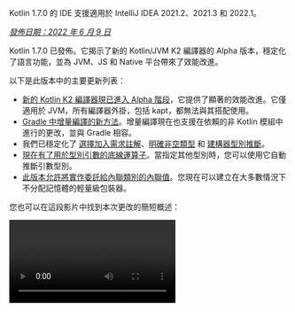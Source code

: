 [//]: # (title: Kotlin 1.7.0 有什麼新功能)

<tldr>
   <p>Kotlin 1.7.0 的 IDE 支援適用於 IntelliJ IDEA 2021.2、2021.3 和 2022.1。</p>
</tldr>

_[發佈日期：2022 年 6 月 9 日](releases.md#release-details)_

Kotlin 1.7.0 已發佈。它揭示了新的 Kotlin/JVM K2 編譯器的 Alpha 版本，穩定化了語言功能，並為 JVM、JS 和 Native 平台帶來了效能改進。

以下是此版本中的主要更新列表：

*   [新的 Kotlin K2 編譯器現已進入 Alpha 階段](#new-kotlin-k2-compiler-for-the-jvm-in-alpha)，它提供了顯著的效能改進。它僅適用於 JVM，所有編譯器外掛，包括 kapt，都無法與其搭配使用。
*   [Gradle 中增量編譯的新方法](#a-new-approach-to-incremental-compilation)。增量編譯現在也支援在依賴的非 Kotlin 模組中進行的更改，並與 Gradle 相容。
*   我們已穩定化了 [選擇加入需求註解](#stable-opt-in-requirements)、[明確非空類型](#stable-definitely-non-nullable-types) 和 [建構器型別推斷](#stable-builder-inference)。
*   [現在有了用於型別引數的底線運算子](#underscore-operator-for-type-arguments)。當指定其他型別時，您可以使用它自動推斷引數型別。
*   [此版本允許將實作委託給內聯類別的內聯值](#allow-implementation-by-delegation-to-an-inlined-value-of-an-inline-class)。您現在可以建立在大多數情況下不分配記憶體的輕量級包裝器。

您也可以在這段影片中找到本次更改的簡短概述：

<video src="https://www.youtube.com/v/54WEfLKtCGk" title="Kotlin 1.7.0 有什麼新功能"/>

## 新的 Kotlin K2 編譯器已進入 JVM Alpha 階段

此 Kotlin 版本推出了新的 Kotlin K2 編譯器的 **Alpha** 版本。新編譯器旨在加速新語言功能的開發，統一 Kotlin 支援的所有平台，帶來效能改進，並為編譯器擴充功能提供 API。

我們已經發布了一些關於我們新編譯器及其優勢的詳細解釋：

*   [邁向新的 Kotlin 編譯器](https://www.youtube.com/watch?v=iTdJJq_LyoY)
*   [K2 編譯器：頂層視圖](https://www.youtube.com/watch?v=db19VFLZqJM)

需要指出的是，對於新 K2 編譯器的 Alpha 版本，我們主要專注於效能改進，它只適用於 JVM 專案。它不支援 Kotlin/JS、Kotlin/Native 或其他多平台專案，所有編譯器外掛，包括 [kapt](kapt.md)，都無法與其搭配使用。

我們的基準測試在內部專案上顯示出一些出色的結果：

| 專案        | 當前 Kotlin 編譯器效能 | 新的 K2 Kotlin 編譯器效能 | 效能提升 |
|---------------|-------------------------------------|------------------------------------|-------------------|
| Kotlin        | 2.2 KLOC/s                          | 4.8 KLOC/s                         | ~ x2.2            |
| YouTrack      | 1.8 KLOC/s                          | 4.2 KLOC/s                         | ~ x2.3            |
| IntelliJ IDEA | 1.8 KLOC/s                          | 3.9 KLOC/s                         | ~ x2.2            |
| Space         | 1.2 KLOC/s                          | 2.8 KLOC/s                         | ~ x2.3            |

> KLOC/s 效能數字代表編譯器每秒處理的千行程式碼數。
>
> {style="tip"}

您可以在您的 JVM 專案中查看效能提升，並與舊編譯器的結果進行比較。要啟用 Kotlin K2 編譯器，請使用以下編譯器選項：

```bash
-Xuse-k2
```

此外，K2 編譯器 [包含許多錯誤修正](https://youtrack.jetbrains.com/issues/KT?q=tag:%20FIR-preview-qa%20%23Resolved)。請注意，此列表中即使是 **State: Open** 的問題也已在 K2 中修復。

未來的 Kotlin 版本將會改進 K2 編譯器的穩定性並提供更多功能，敬請期待！

如果您在使用 Kotlin K2 編譯器時遇到任何效能問題，請向我們的 [問題追蹤器](https://kotl.in/issue) 報告。

## 語言

Kotlin 1.7.0 引入了對委託實作 (implementation by delegation) 的支援和用於型別引數的新底線運算子。它同時穩定化了在先前版本中作為預覽功能引入的幾項語言功能：

*   [將實作委託給內聯類別的內聯值](#allow-implementation-by-delegation-to-an-inlined-value-of-an-inline-class)
*   [用於型別引數的底線運算子](#underscore-operator-for-type-arguments)
*   [穩定化建構器型別推斷](#stable-builder-inference)
*   [穩定化選擇加入需求](#stable-opt-in-requirements)
*   [穩定化明確非空類型](#stable-definitely-non-nullable-types)

### 允許將實作委託給內聯類別的內聯值

如果您想為值或類別實例建立一個輕量級包裝器，則有必要手動實作所有介面方法。委託實作解決了這個問題，但在 1.7.0 之前它不適用於內聯類別。此限制已移除，因此您現在可以在大多數情況下建立不分配記憶體的輕量級包裝器。

```kotlin
interface Bar {
    fun foo() = "foo"
}

@JvmInline
value class BarWrapper(val bar: Bar): Bar by bar

fun main() {
    val bw = BarWrapper(object: Bar {})
    println(bw.foo())
}
```

### 用於型別引數的底線運算子

Kotlin 1.7.0 引入了用於型別引數的底線運算子 `_`。當指定其他型別時，您可以使用它自動推斷型別引數：

```kotlin
abstract class SomeClass<T> {
    abstract fun execute(): T
}

class SomeImplementation : SomeClass<String>() {
    override fun execute(): String = "Test"
}

class OtherImplementation : SomeClass<Int>() {
    override fun execute(): Int = 42
}

object Runner {
    inline fun <reified S: SomeClass<T>, T> run(): T {
        return S::class.java.getDeclaredConstructor().newInstance().execute()
    }
}

fun main() {
    // T 被推斷為 String，因為 SomeImplementation 派生自 SomeClass<String>
    val s = Runner.run<SomeImplementation, _>()
    assert(s == "Test")

    // T 被推斷為 Int，因為 OtherImplementation 派生自 SomeClass<Int>
    val n = Runner.run<OtherImplementation, _>()
    assert(n == 42)
}
```

> 您可以在變數列表中的任何位置使用底線運算子來推斷型別引數。
>
{style="note"}

### 穩定化建構器型別推斷

建構器型別推斷是一種特殊的型別推斷，在呼叫泛型建構器函式時非常有用。它幫助編譯器根據呼叫的型別引數進行推斷，利用其 Lambda 引數內部其他呼叫的型別資訊。

從 1.7.0 開始，如果常規型別推斷無法獲得足夠的型別資訊，建構器型別推斷會自動啟用，而無需指定 `-Xenable-builder-inference` 編譯器選項，該選項於 [1.6.0 引入](whatsnew16.md#changes-to-builder-inference)。

[了解如何編寫自訂泛型建構器](using-builders-with-builder-inference.md)。

### 穩定化選擇加入需求

[選擇加入需求](opt-in-requirements.md) 現已 [穩定](components-stability.md)，並且不需要額外的編譯器配置。

在 1.7.0 之前，選擇加入功能本身需要引數 `-opt-in=kotlin.RequiresOptIn` 以避免警告。它不再需要這個；但是，您仍然可以使用編譯器引數 `-opt-in` 來選擇加入其他註解，[模組](opt-in-requirements.md#opt-in-a-module)。

### 穩定化明確非空類型

在 Kotlin 1.7.0 中，明確非空類型已提升為 [穩定](components-stability.md)。它們在擴充泛型 Java 類別和介面時提供了更好的互通性。

您可以使用新語法 `T & Any` 在使用點將泛型型別參數標記為明確非空。語法形式來自 [交集型別](https://en.wikipedia.org/wiki/Intersection_type) 的表示法，現在僅限於在 `&` 左側具有可空上限的型別參數以及右側的非空 `Any`。

```kotlin
fun <T> elvisLike(x: T, y: T & Any): T & Any = x ?: y

fun main() {
    // 正常
    elvisLike<String>("", "").length
    // 錯誤：'null' 不能是非空型別的值
    elvisLike<String>("", null).length

    // 正常
    elvisLike<String?>(null, "").length
    // 錯誤：'null' 不能是非空型別的值
    elvisLike<String?>(null, null).length
}
```

了解更多關於明確非空類型在 [這個 KEEP](https://github.com/Kotlin/KEEP/blob/master/proposals/definitely-non-nullable-types.md) 中。

## Kotlin/JVM

此版本為 Kotlin/JVM 編譯器帶來了效能改進和一個新的編譯器選項。此外，對函數式介面建構子的可呼叫引用已變得穩定。請注意，從 1.7.0 開始，Kotlin/JVM 編譯的預設目標版本是 `1.8`。

*   [編譯器效能優化](#compiler-performance-optimizations)
*   [新的編譯器選項 `-Xjdk-release`](#new-compiler-option-xjdk-release)
*   [穩定化函數式介面建構子的可呼叫引用](#stable-callable-references-to-functional-interface-constructors)
*   [移除了 JVM 目標版本 1.6](#removed-jvm-target-version-1-6)

### 編譯器效能優化

Kotlin 1.7.0 引入了 Kotlin/JVM 編譯器的效能改進。根據我們的基準測試，與 Kotlin 1.6.0 相比，編譯時間平均 [減少了 10%](https://youtrack.jetbrains.com/issue/KT-48233/Switching-to-JVM-IR-backend-increases-compilation-time-by-more-t#focus=Comments-27-6114542.0-0)。大量使用內聯函式的專案，例如 [使用 `kotlinx.html` 的專案](https://youtrack.jetbrains.com/issue/KT-51416/Compilation-of-kotlinx-html-DSL-should-still-be-faster)，歸功於位元碼後處理的改進，將會編譯得更快。

### 新的編譯器選項：-Xjdk-release

Kotlin 1.7.0 提供了一個新的編譯器選項 `-Xjdk-release`。此選項類似於 [javac 的命令列 `--release` 選項](http://openjdk.java.net/jeps/247)。`-Xjdk-release` 選項控制目標位元碼版本，並將類別路徑中 JDK 的 API 限制為指定的 Java 版本。例如，`kotlinc -Xjdk-release=1.8` 將不允許引用 `java.lang.Module`，即使依賴項中的 JDK 版本為 9 或更高。

> 此選項 [不保證](https://youtrack.jetbrains.com/issue/KT-29974) 對每個 JDK 發行版都有效。
>
{style="note"}

請在 [這個 YouTrack 工單](https://youtrack.jetbrains.com/issue/KT-29974/Add-a-compiler-option-Xjdk-release-similar-to-javac-s-release-to) 上留下您的回饋。

### 穩定化函數式介面建構子的可呼叫引用

對函數式介面建構子的 [可呼叫引用](reflection.md#callable-references) 現已 [穩定](components-stability.md)。了解如何 [從包含建構函式的介面遷移到函數式介面](fun-interfaces.md#migration-from-an-interface-with-constructor-function-to-a-functional-interface) 使用可呼叫引用。

請將您發現的任何問題報告給 [YouTrack](https://youtrack.jetbrains.com/newissue?project=kt)。

### 移除了 JVM 目標版本 1.6

Kotlin/JVM 編譯的預設目標版本是 `1.8`。`1.6` 目標已移除。

請遷移到 JVM 目標 1.8 或更高版本。了解如何更新 JVM 目標版本，適用於：

*   [Gradle](gradle-compiler-options.md#attributes-specific-to-jvm)
*   [Maven](maven.md#attributes-specific-to-jvm)
*   [命令列編譯器](compiler-reference.md#jvm-target-version)

## Kotlin/Native

Kotlin 1.7.0 包含了對 Objective-C 和 Swift 互通性的更改，並穩定化了在先前版本中引入的功能。它同時為新的記憶體管理器帶來了效能改進以及其他更新：

*   [新的記憶體管理器的效能改進](#performance-improvements-for-the-new-memory-manager)
*   [與 JVM 和 JS IR 後端統一的編譯器外掛 ABI](#unified-compiler-plugin-abi-with-jvm-and-js-ir-backends)
*   [支援獨立 Android 可執行檔](#support-for-standalone-android-executables)
*   [與 Swift async/await 互通：返回 `Void` 而非 `KotlinUnit`](#interop-with-swift-async-await-returning-void-instead-of-kotlinunit)
*   [禁止透過 Objective-C 橋接器使用未聲明的異常](#prohibited-undeclared-exceptions-through-objective-c-bridges)
*   [改進的 CocoaPods 整合](#improved-cocoapods-integration)
*   [覆寫 Kotlin/Native 編譯器下載 URL](#overriding-the-kotlin-native-compiler-download-url)

### 新的記憶體管理器的效能改進

> 新的 Kotlin/Native 記憶體管理器目前處於 [Alpha](components-stability.md) 階段。
> 未來可能會有不相容的變更，並需要手動遷移。
> 我們非常感謝您在 [YouTrack](https://youtrack.jetbrains.com/issue/KT-48525) 中提供回饋。
>
{style="note"}

新的記憶體管理器仍處於 Alpha 階段，但正在朝著 [穩定](components-stability.md) 發展。此版本為新的記憶體管理器帶來了顯著的效能改進，尤其是在垃圾回收 (GC) 方面。具體來說，於 [1.6.20 引入](whatsnew1620.md) 的掃描階段的併發實作現在預設啟用。這有助於減少應用程式因 GC 而暫停的時間。新的 GC 排程器在選擇 GC 頻率方面表現更好，特別是對於更大的堆記憶體 (heaps)。

我們還專門優化了偵錯二進位檔，確保在記憶體管理器的實作程式碼中使用了適當的優化等級和鏈結時間優化。這幫助我們在基準測試中將偵錯二進位檔的執行時間提高了約 30%。

請在您的專案中嘗試使用新的記憶體管理器以了解其運作方式，並在 [YouTrack](https://youtrack.jetbrains.com/issue/KT-48525) 中與我們分享您的回饋。

### 與 JVM 和 JS IR 後端統一的編譯器外掛 ABI

從 Kotlin 1.7.0 開始，Kotlin 多平台 Gradle 外掛預設使用 Kotlin/Native 的可嵌入編譯器 jar。此 [功能於 1.6.0 宣布](whatsnew16.md#unified-compiler-plugin-abi-with-jvm-and-js-ir-backends) 為實驗性 (Experimental)，現在已穩定並可供使用。

這項改進對函式庫作者來說非常方便，因為它改進了編譯器外掛的開發體驗。在此版本之前，您必須為 Kotlin/Native 提供單獨的 artifacts，但現在您可以為 Native 和其他支援的平台使用相同的編譯器外掛 artifacts。

> 此功能可能要求外掛開發者對其現有外掛採取遷移步驟。
>
> 了解如何為更新準備您的外掛在 [這個 YouTrack 工單](https://youtrack.jetbrains.com/issue/KT-48595) 中。
>
{style="warning"}

### 支援獨立 Android 可執行檔

Kotlin 1.7.0 提供了生成 Android Native 目標標準可執行檔的完整支援。它於 [1.6.20 引入](whatsnew1620.md#support-for-standalone-android-executables)，現在預設啟用。

如果您想恢復到 Kotlin/Native 生成共享函式庫的舊行為，請使用以下設定：

```kotlin
binaryOptions["androidProgramType"] = "nativeActivity"
```

### 與 Swift async/await 互通：返回 `Void` 而非 `KotlinUnit`

Kotlin `suspend` 函式在 Swift 中現在返回 `Void` 型別而非 `KotlinUnit`。這是與 Swift 的 `async`/`await` 互通性改進的結果。此功能於 [1.6.20 引入](whatsnew1620.md#interop-with-swift-async-await-returning-void-instead-of-kotlinunit)，此版本預設啟用此行為。

您不再需要使用 `kotlin.native.binary.unitSuspendFunctionObjCExport=proper` 屬性來為這類函式返回正確的型別。

### 禁止透過 Objective-C 橋接器使用未聲明的異常

當您從 Swift/Objective-C 程式碼呼叫 Kotlin 程式碼（或反之）且此程式碼拋出異常時，應由發生異常的程式碼處理，除非您明確允許在語言之間透過適當的轉換來轉發異常（例如，使用 `@Throws` 註解）。

以前，Kotlin 有另一個意外的行為，即在某些情況下，未聲明的異常可能會從一種語言「洩漏」到另一種語言。Kotlin 1.7.0 修正了這個問題，現在這類情況會導致程式終止。

舉例來說，如果您在 Kotlin 中有一個 `{ throw Exception() }` 的 lambda，並從 Swift 中呼叫它，在 Kotlin 1.7.0 中，一旦異常到達 Swift 程式碼，程式就會終止。在以前的 Kotlin 版本中，這樣的異常可能會洩漏到 Swift 程式碼。

`@Throws` 註解仍如之前一樣運作。

### 改進的 CocoaPods 整合

從 Kotlin 1.7.0 開始，如果您想在專案中整合 CocoaPods，您不再需要安裝 `cocoapods-generate` 外掛。

以前，您需要同時安裝 CocoaPods 依賴管理器和 `cocoapods-generate` 外掛才能使用 CocoaPods，例如，在 Kotlin 多平台行動專案中處理 [iOS 依賴](https://www.jetbrains.com/help/kotlin-multiplatform-dev/multiplatform-ios-dependencies.html#with-cocoapods)。

現在設定 CocoaPods 整合變得更容易了，並且我們解決了 `cocoapods-generate` 無法在 Ruby 3 及更高版本上安裝的問題。現在也支援在 Apple M1 上運作更好的最新 Ruby 版本。

了解如何設定 [初始 CocoaPods 整合](https://www.jetbrains.com/help/kotlin-multiplatform-dev/multiplatform-cocoapods-overview.html#set-up-an-environment-to-work-with-cocoapods)。

### 覆寫 Kotlin/Native 編譯器下載 URL

從 Kotlin 1.7.0 開始，您可以自訂 Kotlin/Native 編譯器的下載 URL。這在 CI 上禁止外部鏈結時很有用。

要覆寫預設基礎 URL `https://download.jetbrains.com/kotlin/native/builds`，請使用以下 Gradle 屬性：

```none
kotlin.native.distribution.baseDownloadUrl=https://example.com
```

> 下載器會將 native 版本和目標作業系統附加到這個基礎 URL 後面，以確保它下載的是實際的編譯器發行版。
>
{style="note"}

## Kotlin/JS

Kotlin/JS 正在獲得對 [JS IR 編譯器後端](js-ir-compiler.md) 的進一步改進，以及其他可以改善您的開發體驗的更新：

*   [新的 IR 後端效能改進](#performance-improvements-for-the-new-ir-backend)
*   [使用 IR 時成員名稱的最小化](#minification-for-member-names-when-using-ir)
*   [透過 IR 後端的 polyfills 支援舊版瀏覽器](#support-for-older-browsers-via-polyfills-in-the-ir-backend)
*   [從 js 表達式動態載入 JavaScript 模組](#dynamically-load-javascript-modules-from-js-expressions)
*   [為 JavaScript 測試執行器指定環境變數](#specify-environment-variables-for-javascript-test-runners)

### 新的 IR 後端效能改進

此版本有一些主要更新，應能改善您的開發體驗：

*   Kotlin/JS 的增量編譯效能已顯著提升。建立 JS 專案所需的時間更少。現在，在許多情況下，增量重建的效能應該與舊版後端大致相當。
*   Kotlin/JS 最終的 bundle 所需空間更少，因為我們已顯著減少了最終 artifacts 的大小。對於一些大型專案，我們測量到生產 bundle 大小與舊版後端相比減少了高達 20%。
*   介面的型別檢查效能已提高了幾個數量級。
*   Kotlin 生成更高品質的 JS 程式碼

### 使用 IR 時成員名稱的最小化

Kotlin/JS IR 編譯器現在使用其內部關於 Kotlin 類別和函式之間關係的資訊，以應用更高效的最小化 (minification)，縮短函式、屬性和類別的名稱。這縮小了最終的打包應用程式。

當您以生產模式建置 Kotlin/JS 應用程式時，會自動應用此類最小化，並預設啟用。要禁用成員名稱最小化，請使用 `-Xir-minimized-member-names` 編譯器旗標：

```kotlin
kotlin {
    js(IR) {
        compilations.all {
            compileKotlinTask.kotlinOptions.freeCompilerArgs += listOf("-Xir-minimized-member-names=false")
        }
    }
}
```

### 透過 IR 後端的 polyfills 支援舊版瀏覽器

用於 Kotlin/JS 的 IR 編譯器後端現在包含了與舊版後端相同的 polyfills。這使得用新編譯器編譯的程式碼可以在不支援 Kotlin 標準函式庫使用的所有 ES2015 方法的舊版瀏覽器中執行。只有專案實際使用的 polyfills 才包含在最終的 bundle 中，這最大程度地減少了它們對 bundle 大小的潛在影響。

使用 IR 編譯器時，此功能預設啟用，您無需配置它。

### 從 js 表達式動態載入 JavaScript 模組

當使用 JavaScript 模組時，大多數應用程式使用靜態匯入，其使用已涵蓋在 [JavaScript 模組整合](js-modules.md) 中。然而，Kotlin/JS 缺少一種在應用程式執行時動態載入 JavaScript 模組的機制。

從 Kotlin 1.7.0 開始，JavaScript 的 `import` 語句在 `js` 區塊中得到支援，允許您在執行時動態地將套件引入到您的應用程式中：

```kotlin
val myPackage = js("import('my-package')")
```

### 為 JavaScript 測試執行器指定環境變數

為了調整 Node.js 套件解析或向 Node.js 測試傳遞外部資訊，您現在可以指定 JavaScript 測試執行器使用的環境變數。要定義環境變數，請在您的建置腳本中 `testTask` 區塊內使用 `environment()` 函式並帶有鍵值對：

```kotlin
kotlin {
    js {
        nodejs {
            testTask {
                environment("key", "value")
            }
        }
    }
}
```

## 標準函式庫

在 Kotlin 1.7.0 中，標準函式庫 (standard library) 獲得了一系列更改和改進。它們引入了新功能，穩定化了實驗性功能，並統一了 Native、JS 和 JVM 的命名捕獲組支援：

*   [min() 和 max() 集合函式返回為非空](#min-and-max-collection-functions-return-as-non-nullable)
*   [在特定索引處的正規表示式匹配](#regular-expression-matching-at-specific-indices)
*   [擴展了對舊語言和 API 版本的支援](#extended-support-for-previous-language-and-api-versions)
*   [透過反射存取註解](#access-to-annotations-via-reflection)
*   [穩定化深度遞迴函式](#stable-deep-recursive-functions)
*   [基於內聯類別的預設時間源時間標記](#time-marks-based-on-inline-classes-for-default-time-source)
*   [Java Optionals 的新實驗性擴展函式](#new-experimental-extension-functions-for-java-optionals)
*   [JS 和 Native 中對命名捕獲組的支援](#support-for-named-capturing-groups-in-js-and-native)

### min() 和 max() 集合函式返回為非空

在 [Kotlin 1.4.0](whatsnew14.md) 中，我們將集合函式 `min()` 和 `max()` 更名為 `minOrNull()` 和 `maxOrNull()`。這些新名稱更好地反映了它們的行為——如果接收集合為空則返回 null。這也有助於使函式的行為與整個 Kotlin 集合 API 中使用的命名約定保持一致。

對於 `minBy()`、`maxBy()`、`minWith()` 和 `maxWith()` 也是如此，它們都在 Kotlin 1.4.0 中獲得了 *OrNull() 同義詞。受此更改影響的舊函式已逐步棄用。

Kotlin 1.7.0 重新引入了原始的函式名稱，但帶有非空返回型別。新的 `min()`、`max()`、`minBy()`、`maxBy()`、`minWith()` 和 `maxWith()` 函式現在嚴格返回集合元素或拋出異常。

```kotlin
fun main() {
    val numbers = listOf<Int>()
    println(numbers.maxOrNull()) // "null"
    println(numbers.max()) // "Exception in... Collection is empty."
}
```

### 在特定索引處的正規表示式匹配

[於 1.5.30 引入](whatsnew1530.md#matching-with-regex-at-a-particular-position) 的 `Regex.matchAt()` 和 `Regex.matchesAt()` 函式現已穩定。它們提供了一種檢查正規表示式是否在 `String` 或 `CharSequence` 的特定位置有精確匹配的方法。

`matchesAt()` 檢查是否匹配並返回布林結果：

```kotlin
fun main() {
    val releaseText = "Kotlin 1.7.0 is on its way!"
    // regular expression: one digit, dot, one digit, dot, one or more digits
    val versionRegex = "\\d[.]\\d[.]\\d+".toRegex()

    println(versionRegex.matchesAt(releaseText, 0)) // "false"
    println(versionRegex.matchesAt(releaseText, 7)) // "true"
}
```

`matchAt()` 如果找到匹配，則返回匹配結果，否則返回 `null`：

```kotlin
fun main() {
    val releaseText = "Kotlin 1.7.0 is on its way!"
    val versionRegex = "\\d[.]\\d[.]\\d+".toRegex()

    println(versionRegex.matchAt(releaseText, 0)) // "null"
    println(versionRegex.matchAt(releaseText, 7)?.value) // "1.7.0"
}
```

我們非常感謝您在 [這個 YouTrack 工單](https://youtrack.jetbrains.com/issue/KT-34021) 上提供回饋。

### 擴展了對舊語言和 API 版本的支援

為了支援函式庫作者開發可在廣泛的 Kotlin 舊版本中使用的函式庫，並解決 Kotlin 主要版本發布頻率增加的問題，我們已擴展了對舊語言和 API 版本的支援。

在 Kotlin 1.7.0 中，我們支援三個而不是兩個先前的語言和 API 版本。這意味著 Kotlin 1.7.0 支援開發目標為 Kotlin 1.4.0 或更舊版本的函式庫。有關向後相容性的更多資訊，請參閱 [相容性模式](compatibility-modes.md)。

### 透過反射存取註解

[於 1.6.0 首次引入](whatsnew16.md#repeatable-annotations-with-runtime-retention-for-1-8-jvm-target) 的 `KAnnotatedElement.findAnnotations()` 擴展函式現已 [穩定](components-stability.md)。這個 [反射](reflection.md) 函式返回元素上指定型別的所有註解，包括單獨應用和重複的註解。

```kotlin
@Repeatable
annotation class Tag(val name: String)

@Tag("First Tag")
@Tag("Second Tag")
fun taggedFunction() {
    println("I'm a tagged function!")
}

fun main() {
    val x = ::taggedFunction
    val foo = x as KAnnotatedElement
    println(foo.findAnnotations<Tag>()) // [@Tag(name=First Tag), @Tag(name=Second Tag)]
}
```

### 穩定化深度遞迴函式

深度遞迴函式 (Deep recursive functions) 自 [Kotlin 1.4.0](https://blog.jetbrains.com/kotlin/2020/07/kotlin-1-4-rc-debugging-coroutines/#Defining_deep_recursive_functions_using_coroutines) 起作為實驗性功能提供，現在在 Kotlin 1.7.0 中已 [穩定](components-stability.md)。使用 `DeepRecursiveFunction`，您可以定義一個將其堆疊保留在堆上而非使用實際呼叫堆疊的函式。這允許您執行非常深的遞迴計算。要呼叫深度遞迴函式，請 `invoke` 它。

在此範例中，深度遞迴函式用於遞迴計算二元樹的深度。即使這個範例函式遞迴呼叫自己 100,000 次，也不會拋出 `StackOverflowError`：

```kotlin
class Tree(val left: Tree?, val right: Tree?)

val calculateDepth = DeepRecursiveFunction<Tree?, Int> { t ->
    if (t == null) 0 else maxOf(
        callRecursive(t.left),
        callRecursive(t.right)
    ) + 1
}

fun main() {
    // Generate a tree with a depth of 100_000
    val deepTree = generateSequence(Tree(null, null)) { prev ->
        Tree(prev, null)
    }.take(100_000).last()

    println(calculateDepth(deepTree)) // 100000
}
```

如果您的遞迴深度超過 1000 次呼叫，請考慮在您的程式碼中使用深度遞迴函式。

### 基於內聯類別的預設時間源時間標記

Kotlin 1.7.0 改進了時間測量功能的效能，透過將 `TimeSource.Monotonic` 返回的時間標記變更為內聯值類別。這意味著呼叫 `markNow()`、`elapsedNow()`、`measureTime()` 和 `measureTimedValue()` 等函式時，不會為其 `TimeMark` 實例分配包裝類別。特別是在測量熱門路徑 (hot path) 中的程式碼片段時，這有助於最大程度地減少測量的效能影響：

```kotlin
@OptIn(ExperimentalTime::class)
fun main() {
    val mark = TimeSource.Monotonic.markNow() // Returned `TimeMark` is inline class
    val elapsedDuration = mark.elapsedNow()
}
```

> 此優化僅在靜態已知獲取 `TimeMark` 的時間源為 `TimeSource.Monotonic` 時才可用。
>
{style="note"}

### Java Optionals 的新實驗性擴展函式

Kotlin 1.7.0 帶來了新的便利函式，簡化了 Java 中 `Optional` 類別的使用。這些新函式可用於在 JVM 上解封和轉換可選物件，並有助於使 Java API 的使用更加簡潔。

`getOrNull()`、`getOrDefault()` 和 `getOrElse()` 擴展函式允許您在 `Optional` 存在時獲取其值。否則，您將分別獲得 `null`、預設值或由函式返回的值：

```kotlin
val presentOptional = Optional.of("I'm here!")

println(presentOptional.getOrNull())
// "I'm here!"

val absentOptional = Optional.empty<String>()

println(absentOptional.getOrNull())
// null
println(absentOptional.getOrDefault("Nobody here!"))
// "Nobody here!"
println(absentOptional.getOrElse {
    println("Optional was absent!")
    "Default value!"
})
// "Optional was absent!"
// "Default value!"
```

`toList()`、`toSet()` 和 `asSequence()` 擴展函式將存在的 `Optional` 值轉換為列表、集合或序列，否則返回一個空集合。`toCollection()` 擴展函式將 `Optional` 值附加到一個已存在的目標集合中：

```kotlin
val presentOptional = Optional.of("I'm here!")
val absentOptional = Optional.empty<String>()
println(presentOptional.toList() + "," + absentOptional.toList())
// ["I'm here!"], []
println(presentOptional.toSet() + "," + absentOptional.toSet())
// ["I'm here!"], []
val myCollection = mutableListOf<String>()
absentOptional.toCollection(myCollection)
println(myCollection)
// []
presentOptional.toCollection(myCollection)
println(myCollection)
// ["I'm here!"]
val list = listOf(presentOptional, absentOptional).flatMap { it.asSequence() }
println(list)
// ["I'm here!"]
```

這些擴展函式作為實驗性功能引入 Kotlin 1.7.0。您可以從 [這個 KEEP](https://github.com/Kotlin/KEEP/pull/291) 中了解更多關於 `Optional` 擴展的資訊。我們一如既往地歡迎您在 [Kotlin 問題追蹤器](https://kotl.in/issue) 中提供回饋。

### JS 和 Native 中對命名捕獲組的支援

從 Kotlin 1.7.0 開始，命名捕獲組 (named capturing groups) 不僅在 JVM 上受支援，在 JS 和 Native 平台上也受支援。

要為捕獲組命名，請在您的正規表示式中使用 `(?<name>group)` 語法。要獲取組匹配的文本，呼叫新引入的 [`MatchGroupCollection.get()`](https://kotlinlang.org/api/latest/jvm/stdlib/kotlin.text/get.html) 函式並傳遞組名稱。

#### 透過名稱檢索匹配的組值

考慮這個匹配城市座標的範例。要獲取正規表示式匹配的組集合，請使用 [`groups`](https://kotlinlang.org/api/latest/jvm/stdlib/kotlin.text/-match-result/groups.html)。比較透過其編號（索引）和使用 `value` 透過其名稱檢索組內容的方式：

```kotlin
fun main() {
    val regex = "\\b(?<city>[A-Za-z\\s]+),\\s(?<state>[A-Z]{2}):\\s(?<areaCode>[0-9]{3})\\b".toRegex()
    val input = "Coordinates: Austin, TX: 123"
    val match = regex.find(input)!!
    println(match.groups["city"]?.value) // "Austin" — 按名稱
    println(match.groups[2]?.value) // "TX" — 按編號
}
```

#### 命名反向引用

您現在也可以在反向引用組時使用組名稱。反向引用匹配先前由捕獲組匹配的相同文本。為此，請在您的正規表示式中使用 `\k<name>` 語法：

```kotlin
fun backRef() {
    val regex = "(?<title>\\w+), yes \\k<title>".toRegex()
    val match = regex.find("Do you copy? Sir, yes Sir!")!!
    println(match.value) // "Sir, yes Sir"
    println(match.groups["title"]?.value) // "Sir"
}
```

#### 替換表達式中的命名組

命名組引用可以用於替換表達式。考慮 [`replace()`](https://kotlinlang.org/api/latest/jvm/stdlib/kotlin.text/-regex/replace.html) 函式，它將輸入中指定正規表示式的所有出現替換為替換表達式，以及 [`replaceFirst()`](https://kotlinlang.org/api/latest/jvm/stdlib/kotlin.text/-regex/replace-first.html) 函式，它只替換第一個匹配項。

替換字串中 `${name}` 的出現會被替換為與指定名稱的捕獲組相對應的子序列。您可以比較組引用中按名稱和索引進行的替換：

```kotlin
fun dateReplace() {
    val dateRegex = Regex("(?<dd>\\d{2})-(?<mm>\\d{2})-(?<yyyy>\\d{4})")
    val input = "Date of birth: 27-04-2022"
    println(dateRegex.replace(input, "${yyyy}-${mm}-${dd}")) // "出生日期: 2022-04-27" — 按名稱
    println(dateRegex.replace(input, "$3-$2-$1")) // "出生日期: 2022-04-27" — 按編號
}
```

## Gradle

此版本引入了新的建置報告、支援 Gradle 外掛變體、kapt 中的新統計數據，以及更多功能：

*   [增量編譯的新方法](#a-new-approach-to-incremental-compilation)
*   [用於追蹤編譯器效能的建置報告](#build-reports-for-kotlin-compiler-tasks)
*   [最低支援 Gradle 和 Android Gradle 外掛版本的更改](#bumping-minimum-supported-versions)
*   [支援 Gradle 外掛變體](#support-for-gradle-plugin-variants)
*   [Kotlin Gradle 外掛 API 的更新](#updates-in-the-kotlin-gradle-plugin-api)
*   [sam-with-receiver 外掛可透過外掛 API 取得](#the-sam-with-receiver-plugin-is-available-via-the-plugins-api)
*   [編譯任務的更改](#changes-in-compile-tasks)
*   [kapt 中每個註解處理器生成的文件數量新統計數據](#statistics-of-generated-files-by-each-annotation-processor-in-kapt)
*   [棄用 kotlin.compiler.execution.strategy 系統屬性](#deprecation-of-the-kotlin-compiler-execution-strategy-system-property)
*   [移除已棄用的選項、方法和外掛](#removal-of-deprecated-options-methods-and-plugins)

### 增量編譯的新方法

> 增量編譯的新方法是 [實驗性](components-stability.md) 的。它可能隨時被放棄或更改。
> 需要選擇加入（詳情請見下文）。我們鼓勵您僅將其用於評估目的，並感謝您在 [YouTrack](https://youtrack.jetbrains.com/issues/KT) 中提供回饋。
>
{style="warning"}

在 Kotlin 1.7.0 中，我們重新設計了跨模組更改的增量編譯。現在，增量編譯也支援在依賴的非 Kotlin 模組中進行的更改，並與 [Gradle 建置快取](https://docs.gradle.org/current/userguide/build_cache.html) 相容。編譯避免的支援也得到了改進。

我們預計，如果您使用建置快取或頻繁地在非 Kotlin Gradle 模組中進行更改，您將看到這種新方法帶來最顯著的效益。在快取命中後，對於更改，我們在 `kotlin-gradle-plugin` 模組上對 Kotlin 專案的測試顯示有超過 80% 的改進。

要嘗試這種新方法，請在您的 `gradle.properties` 中設定以下選項：

```none
kotlin.incremental.useClasspathSnapshot=true
```

> 增量編譯的新方法目前僅適用於 Gradle 建置系統中的 JVM 後端。
>
{style="note"}

了解增量編譯的新方法在底層是如何實作的在 [這篇部落格文章](https://blog.jetbrains.com/kotlin/2022/07/a-new-approach-to-incremental-compilation-in-kotlin/) 中。

我們的計畫是穩定這項技術，並為其他後端（例如 JS）和建置系統新增支援。我們非常感謝您在 [YouTrack](https://youtrack.jetbrains.com/issues/KT) 中報告關於您在此編譯方案中遇到的任何問題或異常行為。謝謝！

Kotlin 團隊非常感謝 [Ivan Gavrilovic](https://github.com/gavra0)、[Hung Nguyen](https://github.com/hungvietnguyen)、[Cédric Champeau](https://github.com/melix) 以及其他外部貢獻者的幫助。

### 用於 Kotlin 編譯器任務的建置報告

> Kotlin 建置報告是 [實驗性](components-stability.md) 的。它們可能隨時被放棄或更改。
> 需要選擇加入（詳情請見下文）。僅將它們用於評估目的。我們感謝您在 [YouTrack](https://youtrack.jetbrains.com/issues/KT) 中對它們提供回饋。
>
{style="warning"}

Kotlin 1.7.0 引入了建置報告，有助於追蹤編譯器效能。報告包含不同編譯階段的持續時間以及編譯無法增量的原因。

當您想調查編譯器任務的問題時，建置報告會派上用場，例如：

*   當 Gradle 建置花費太多時間，並且您想了解效能不佳的根本原因時。
*   當同一個專案的編譯時間不同時，有時只需幾秒鐘，有時卻需要幾分鐘。

要啟用建置報告，請在您的 `gradle.properties` 中聲明建置報告輸出應儲存的位置：

```none
kotlin.build.report.output=file
```

以下值（及其組合）可用：

*   `file` 將建置報告儲存在本機檔案中。
*   `build_scan` 將建置報告儲存在 [建置掃描](https://scans.gradle.com/) 的 `custom values` 部分。

  > Gradle Enterprise 外掛會限制自訂值的數量和長度。在大型專案中，某些值可能會遺失。
  >
  {style="note"}

*   `http` 使用 HTTP(S) 發布建置報告。POST 方法以 JSON 格式發送度量。資料可能因版本而異。您可以在 [Kotlin 儲存庫](https://github.com/JetBrains/kotlin/blob/master/libraries/tools/kotlin-gradle-plugin/src/common/kotlin/org/jetbrains/kotlin/gradle/report/data/GradleCompileStatisticsData.kt) 中查看已發送資料的當前版本。

分析長時間運行的編譯的建置報告可以幫助您解決兩種常見情況：

*   建置不是增量的。分析原因並修復潛在問題。
*   建置是增量的，但花費了太多時間。嘗試重組原始碼文件 — 拆分大檔案，將單獨的類別儲存在不同的檔案中，重構大型類別，在不同的檔案中聲明頂層函式等等。

了解更多關於新的建置報告在 [這篇部落格文章](https://blog.jetbrains.com/kotlin/2022/06/introducing-kotlin-build-reports/) 中。

歡迎您在您的基礎設施中嘗試使用建置報告。如果您有任何回饋、遇到任何問題或想提出改進建議，請隨時向我們的 [問題追蹤器](https://youtrack.jetbrains.com/newIssue) 報告。謝謝！

### 最低支援版本更新

從 Kotlin 1.7.0 開始，最低支援的 Gradle 版本是 6.7.1。我們不得不 [提高版本](https://youtrack.jetbrains.com/issue/KT-49733/Bump-minimal-supported-Gradle-version-to-6-7-1) 以支援 [Gradle 外掛變體](#support-for-gradle-plugin-variants) 和新的 Gradle API。未來，由於 Gradle 外掛變體功能，我們應該不再需要頻繁地提高最低支援版本。

此外，最低支援的 Android Gradle 外掛版本現在是 3.6.4。

### 支援 Gradle 外掛變體

Gradle 7.0 引入了一項針對 Gradle 外掛作者的新功能 — [帶有變體的外掛](https://docs.gradle.org/7.0/userguide/implementing_gradle_plugins.html#plugin-with-variants)。這項功能使得在為新的 Gradle 功能新增支援的同時，維護與 7.1 以下 Gradle 版本的相容性變得更容易。了解更多關於 [Gradle 中的變體選擇](https://docs.gradle.org/current/userguide/variant_model.html)。

透過 Gradle 外掛變體，我們可以為不同的 Gradle 版本提供不同的 Kotlin Gradle 外掛變體。目標是在 `main` 變體中支援基本的 Kotlin 編譯，它對應於最舊的受支援 Gradle 版本。每個變體都將針對相應版本的 Gradle 功能提供實作。最新的變體將支援最廣泛的 Gradle 功能集。透過這種方法，我們可以擴展對功能有限的舊版 Gradle 的支援。

目前，Kotlin Gradle 外掛只有兩個變體：

*   `main` 適用於 Gradle 6.7.1–6.9.3 版本
*   `gradle70` 適用於 Gradle 7.0 及更高版本

在未來的 Kotlin 版本中，我們可能會添加更多變體。

要檢查您的建置使用了哪個變體，請啟用 [`--info` 日誌級別](https://docs.gradle.org/current/userguide/logging.html#sec:choosing_a_log_level)，並在輸出中找到以 `Using Kotlin Gradle plugin` 開頭的字串，例如 `Using Kotlin Gradle plugin main variant`。

> 以下是一些 Gradle 中變體選擇已知問題的解決方法：
> *   [pluginManagement 中的 ResolutionStrategy 對於多變體外掛不起作用](https://github.com/gradle/gradle/issues/20545)
> *   [當外掛作為 `buildSrc` 共同依賴項添加時，外掛變體被忽略](https://github.com/gradle/gradle/issues/20847)
>
{style="note"}

請在 [這個 YouTrack 工單](https://youtrack.jetbrains.com/issue/KT-49227/Support-Gradle-plugins-variants) 上留下您的回饋。

### Kotlin Gradle 外掛 API 的更新

Kotlin Gradle 外掛 API artifact 獲得了多項改進：

*   為 Kotlin/JVM 和 Kotlin/kapt 任務提供了新的介面，帶有使用者可配置的輸入。
*   有一個新的 `KotlinBasePlugin` 介面，所有 Kotlin 外掛都繼承自它。當您希望在應用任何 Kotlin Gradle 外掛（JVM、JS、多平台、Native 和其他平台）時觸發某些配置操作時，請使用此介面：

  ```kotlin
  project.plugins.withType<org.jetbrains.kotlin.gradle.plugin.KotlinBasePlugin>() {
      // Configure your action here
  }
  ```
  您可以將您對 `KotlinBasePlugin` 的回饋留在 [這個 YouTrack 工單](https://youtrack.jetbrains.com/issue/KT-48008/Consider-offering-a-KotlinBasePlugin) 中。

*   我們為 Android Gradle 外掛在其內部配置 Kotlin 編譯奠定了基礎，這意味著您無需將 Kotlin Android Gradle 外掛添加到您的建置中。
  請關注 [Android Gradle 外掛發布公告](https://developer.android.com/studio/releases/gradle-plugin) 以了解新增的支援並試用！

### sam-with-receiver 外掛可透過外掛 API 取得

[sam-with-receiver 編譯器外掛](sam-with-receiver-plugin.md) 現在可透過 [Gradle 外掛 DSL](https://docs.gradle.org/current/userguide/plugins.html#sec:plugins_block) 取得：

```kotlin
plugins {
    id("org.jetbrains.kotlin.plugin.sam.with.receiver") version "$kotlin_version"
}
```

### 編譯任務的更改

本版本中，編譯任務獲得了許多更改：

*   Kotlin 編譯任務不再繼承 Gradle 的 `AbstractCompile` 任務。它們只繼承 `DefaultTask`。
*   `AbstractCompile` 任務有 `sourceCompatibility` 和 `targetCompatibility` 輸入。由於不再繼承 `AbstractCompile` 任務，這些輸入在 Kotlin 使用者的腳本中不再可用。
*   `SourceTask.stableSources` 輸入不再可用，您應該使用 `sources` 輸入。`setSource(...)` 方法仍然可用。
*   所有編譯任務現在都使用 `libraries` 輸入來獲取編譯所需的函式庫列表。`KotlinCompile` 任務仍然包含已棄用的 Kotlin 屬性 `classpath`，該屬性將在未來版本中移除。
*   編譯任務仍然實作 `PatternFilterable` 介面，它允許過濾 Kotlin 原始碼。`sourceFilesExtensions` 輸入已被移除，以支援使用 `PatternFilterable` 方法。
*   已棄用的 `Gradle destinationDir: File` 輸出已被 `destinationDirectory: DirectoryProperty` 輸出取代。
*   Kotlin/Native 的 `AbstractNativeCompile` 任務現在繼承 `AbstractKotlinCompileTool` 基類。這是將 Kotlin/Native 建置工具整合到所有其他工具中的初始步驟。

請在 [這個 YouTrack 工單](https://youtrack.jetbrains.com/issue/KT-32805) 中留下您的回饋。

### kapt 中每個註解處理器生成的文件數量新統計數據

`kotlin-kapt` Gradle 外掛已經 [報告每個處理器的效能統計數據](https://github.com/JetBrains/kotlin/pull/4280)。從 Kotlin 1.7.0 開始，它還可以報告每個註解處理器生成的文件數量統計數據。

這有助於追蹤建置中是否存在未使用的註解處理器。您可以使用生成的報告來查找觸發不必要註解處理器的模組，並更新這些模組以防止這種情況發生。

分兩步啟用統計數據：

*   在您的 `build.gradle.kts` 中將 `showProcessorStats` 旗標設定為 `true`：

  ```kotlin
  kapt {
      showProcessorStats = true
  }
  ```

*   在您的 `gradle.properties` 中將 `kapt.verbose` Gradle 屬性設定為 `true`：
  
  ```none
  kapt.verbose=true
  ```

> 您也可以透過 [命令列選項 `verbose`](kapt.md#use-in-cli) 啟用詳細輸出。
>
{style="note"}

統計數據將以 `info` 級別顯示在日誌中。您會看到 `Annotation processor stats:` 行，後面是每個註解處理器的執行時間統計。在這些行之後，會有 `Generated files report:` 行，後面是每個註解處理器生成的文件數量統計。例如：

```text
[INFO] Annotation processor stats:
[INFO] org.mapstruct.ap.MappingProcessor: total: 290 ms, init: 1 ms, 3 round(s): 289 ms, 0 ms, 0 ms
[INFO] Generated files report:
[INFO] org.mapstruct.ap.MappingProcessor: total sources: 2, sources per round: 2, 0, 0
```

請在 [這個 YouTrack 工單](https://youtrack.jetbrains.com/issue/KT-51132/KAPT-Support-reporting-the-number-of-generated-files-by-each-ann) 中留下您的回饋。

### 棄用 kotlin.compiler.execution.strategy 系統屬性

Kotlin 1.6.20 [引入了用於定義 Kotlin 編譯器執行策略的新屬性](whatsnew1620.md#properties-for-defining-kotlin-compiler-execution-strategy)。在 Kotlin 1.7.0 中，舊的系統屬性 `kotlin.compiler.execution.strategy` 已開始棄用週期，轉而支援新屬性。

當使用 `kotlin.compiler.execution.strategy` 系統屬性時，您將收到警告。此屬性將在未來版本中刪除。為了保留舊行為，請將此系統屬性替換為同名的 Gradle 屬性。您可以在 `gradle.properties` 中這樣做，例如：

```none
kotlin.compiler.execution.strategy=out-of-process
```

您也可以使用編譯任務屬性 `compilerExecutionStrategy`。在 [Gradle 頁面](gradle-compilation-and-caches.md#defining-kotlin-compiler-execution-strategy) 上了解更多資訊。

### 移除已棄用的選項、方法和外掛

#### 移除 useExperimentalAnnotation 方法

在 Kotlin 1.7.0 中，我們完成了 `useExperimentalAnnotation` Gradle 方法的棄用週期。請改用 `optIn()` 以便在模組中選擇加入 API 的使用。

例如，如果您的 Gradle 模組是多平台的：

```kotlin
sourceSets {
    all {
        languageSettings.optIn("org.mylibrary.OptInAnnotation")
    }
}
```

了解更多關於 Kotlin 中的 [選擇加入需求](opt-in-requirements.md)。

#### 移除已棄用的編譯器選項

我們已完成了幾個編譯器選項的棄用週期：

*   `kotlinOptions.jdkHome` 編譯器選項在 1.5.30 中已棄用，並已在當前版本中移除。如果 Gradle 建置包含此選項，現在將會失敗。我們鼓勵您使用自 Kotlin 1.5.30 起已支援的 [Java 工具鏈](whatsnew1530.md#support-for-java-toolchains)。
*   已棄用的 `noStdlib` 編譯器選項也已移除。Gradle 外掛使用 `kotlin.stdlib.default.dependency=true` 屬性來控制 Kotlin 標準函式庫是否存在。

> 編譯器引數 `-jdkHome` 和 `-no-stdlib` 仍然可用。
>
{style="note"}

#### 移除已棄用的外掛

在 Kotlin 1.4.0 中，`kotlin2js` 和 `kotlin-dce-plugin` 外掛已棄用，並已在此版本中移除。請改用新的 `org.jetbrains.kotlin.js` 外掛。當 Kotlin/JS Gradle 外掛 [正確配置](javascript-dce.md) 時，死程式碼消除 (DCE) 才會運作。

在 Kotlin 1.6.0 中，我們將 `KotlinGradleSubplugin` 類別的棄用級別更改為 `ERROR`。開發人員曾使用此類別編寫編譯器外掛。在此版本中，[此類別已移除](https://youtrack.jetbrains.com/issue/KT-48831/)。請改用 `KotlinCompilerPluginSupportPlugin` 類別。

> 最佳實踐是在整個專案中一致使用 1.7.0 及更高版本的 Kotlin 外掛。
>
{style="tip"}

#### 移除已棄用的協程 DSL 選項和屬性

我們移除了已棄用的 `kotlin.experimental.coroutines` Gradle DSL 選項和 `gradle.properties` 中使用的 `kotlin.coroutines` 屬性。現在您只需使用 _[ suspending 函式](coroutines-basics.md#extract-function-refactoring)_ 或 [將 `kotlinx.coroutines` 依賴項](gradle-configure-project.md#set-a-dependency-on-a-kotlinx-library) 添加到您的建置腳本中。

了解更多關於 [協程 (coroutines) 的資訊](coroutines-guide.md)。

#### 移除工具鏈擴展方法中的類型轉換

在 Kotlin 1.7.0 之前，當使用 Kotlin DSL 配置 Gradle 工具鏈時，您必須將型別轉換為 `JavaToolchainSpec` 類別：

```kotlin
kotlin {
    jvmToolchain {
        (this as JavaToolchainSpec).languageVersion.set(JavaLanguageVersion.of(<MAJOR_JDK_VERSION>)
    }
}
```

現在，您可以省略 `(this as JavaToolchainSpec)` 部分：

```kotlin
kotlin {
    jvmToolchain {
        languageVersion.set(JavaLanguageVersion.of(<MAJOR_JDK_VERSION>)
    }
}
```

## 遷移到 Kotlin 1.7.0

### 安裝 Kotlin 1.7.0

IntelliJ IDEA 2022.1 和 Android Studio Chipmunk (212) 會自動建議將 Kotlin 外掛更新到 1.7.0。

> 對於 IntelliJ IDEA 2022.2 以及 Android Studio Dolphin (213) 或 Android Studio Electric Eel (221)，Kotlin 外掛 1.7.0 將隨即將發布的 IntelliJ IDEA 和 Android Studios 更新一起提供。
> 
{style="note"}

新的命令列編譯器可供下載在 [GitHub 發布頁面](https://github.com/JetBrains/kotlin/releases/tag/v1.7.0) 上。

### 遷移現有專案或啟動新專案並使用 Kotlin 1.7.0

*   要將現有專案遷移到 Kotlin 1.7.0，請將 Kotlin 版本更改為 `1.7.0` 並重新匯入您的 Gradle 或 Maven 專案。[了解如何更新到 Kotlin 1.7.0](releases.md#update-to-a-new-kotlin-version)。

*   要啟動一個新專案並使用 Kotlin 1.7.0，請更新 Kotlin 外掛，並從 **File** | **New** | **Project** 執行專案精靈 (Project Wizard)。

### Kotlin 1.7.0 相容性指南

Kotlin 1.7.0 是一個 [功能發布版本](kotlin-evolution-principles.md#language-and-tooling-releases)，因此可能會帶來與您為早期語言版本編寫的程式碼不相容的更改。
在 [Kotlin 1.7.0 相容性指南](compatibility-guide-17.md) 中找到此類更改的詳細列表。